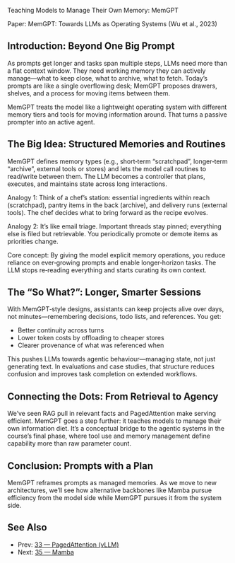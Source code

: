 Teaching Models to Manage Their Own Memory: MemGPT

Paper: MemGPT: Towards LLMs as Operating Systems (Wu et al., 2023)

## Introduction: Beyond One Big Prompt
As prompts get longer and tasks span multiple steps, LLMs need more than a flat context window. They need working memory they can actively manage—what to keep close, what to archive, what to fetch. Today’s prompts are like a single overflowing desk; MemGPT proposes drawers, shelves, and a process for moving items between them.

MemGPT treats the model like a lightweight operating system with different memory tiers and tools for moving information around. That turns a passive prompter into an active agent.

## The Big Idea: Structured Memories and Routines
MemGPT defines memory types (e.g., short‑term “scratchpad”, longer‑term “archive”, external tools or stores) and lets the model call routines to read/write between them. The LLM becomes a controller that plans, executes, and maintains state across long interactions.

Analogy 1: Think of a chef’s station: essential ingredients within reach (scratchpad), pantry items in the back (archive), and delivery runs (external tools). The chef decides what to bring forward as the recipe evolves.

Analogy 2: It’s like email triage. Important threads stay pinned; everything else is filed but retrievable. You periodically promote or demote items as priorities change.

Core concept: By giving the model explicit memory operations, you reduce reliance on ever‑growing prompts and enable longer‑horizon tasks. The LLM stops re‑reading everything and starts curating its own context.

## The “So What?”: Longer, Smarter Sessions
With MemGPT‑style designs, assistants can keep projects alive over days, not minutes—remembering decisions, todo lists, and references. You get:
- Better continuity across turns
- Lower token costs by offloading to cheaper stores
- Clearer provenance of what was referenced when

This pushes LLMs towards agentic behaviour—managing state, not just generating text. In evaluations and case studies, that structure reduces confusion and improves task completion on extended workflows.

## Connecting the Dots: From Retrieval to Agency
We’ve seen RAG pull in relevant facts and PagedAttention make serving efficient. MemGPT goes a step further: it teaches models to manage their own information diet. It’s a conceptual bridge to the agentic systems in the course’s final phase, where tool use and memory management define capability more than raw parameter count.

## Conclusion: Prompts with a Plan
MemGPT reframes prompts as managed memories. As we move to new architectures, we’ll see how alternative backbones like Mamba pursue efficiency from the model side while MemGPT pursues it from the system side.

## See Also
- Prev: [33 — PagedAttention (vLLM)](33-efficient-memory-management-pagedattention-vllm-kwon-2023.md)
- Next: [35 — Mamba](35-mamba-linear-time-sequence-modeling-gu-dao-2023.md)

